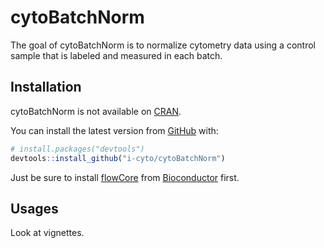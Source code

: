 
<!-- README.md is generated from README.Rmd. Please edit that file -->

# cytoBatchNorm

<!-- badges: start -->
<!-- badges: end -->

The goal of cytoBatchNorm is to normalize cytometry data using a control
sample that is labeled and measured in each batch.

## Installation

cytoBatchNorm is not available on [CRAN](https://CRAN.R-project.org).

You can install the latest version from [GitHub](https://github.com/)
with:

``` r
# install.packages("devtools")
devtools::install_github("i-cyto/cytoBatchNorm")
```

Just be sure to install
[flowCore](https://www.bioconductor.org/packages/release/bioc/html/flowCore.html)
from [Bioconductor](https://www.bioconductor.org) first.

## Usages

Look at vignettes.
